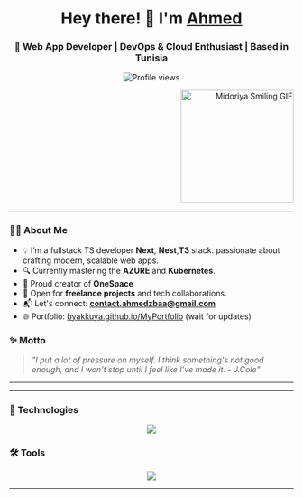 <h1 align="center">Hey there! 👋 I'm <a href="https://byakkuya.github.io/MyPortfolio/" target="_blank">Ahmed</a></h1>
<h3 align="center">🚀 Web App Developer | DevOps & Cloud Enthusiast | Based in Tunisia</h3>

<p align="center">
  <img src="https://komarev.com/ghpvc/?username=byakkuya&label=Profile%20views&color=0e75b6&style=flat" alt="Profile views" />
</p>

<div align="right">
  <img src="https://gifdb.com/images/high/cute-midoriya-smiling-9hkmsrngek1g9gx3.gif" alt="Midoriya Smiling GIF" width="200" height="200">
</div>

---

### 👨‍💻 About Me

- 💡 I’m a fullstack TS developer **Next**, **Nest**,**T3** stack. passionate about crafting modern, scalable web apps.
- 🔍 Currently mastering the **AZURE** and **Kubernetes**.
- 🚀 Proud creator of **OneSpace** <!-- – A platform where you can create your own Custom productivity zone -->
- 💼 Open for **freelance projects** and tech collaborations.
- 📬 Let's connect: **contact.ahmedzbaa@gmail.com**
- 🌐 Portfolio: [byakkuya.github.io/MyPortfolio](https://byakkuya.github.io/MyPortfolio/) (wait for updates)

### ✨ Motto

> *"I put a lot of pressure on myself. I think something's not good enough, and I won't stop until I feel like I've made it. - J.Cole"*

---
<!-- 
🔭 I'm currently interning at <a href="https://www.wi-mobi.com" target="_blank">WIMOBI</a> 
-->

---
### 🚀 Technologies

<p align="center">
  <a href="https://skillicons.dev">
    <img src="https://skillicons.dev/icons?i=js,ts,py,java,react,nextjs,nodejs,nestjs,redux,express,mongodb,postgres,mysql,prisma,supabase,tailwind,materialui,docker,tensorflow&perline=10" />
  </a>
</p>

### 🛠️ Tools

<p align="center">
  <a href="https://skillicons.dev">
    <img src="https://skillicons.dev/icons?i=git,github,vscode,webstorm,idea,linux,notion,postman,md,githubactions,jest,&perline=10" />
  </a>
</p>

---

<!--
## 📊 GitHub Stats

<p align="center">
  <img src="https://github-readme-stats.vercel.app/api?username=Byakkuya&show_icons=true&include_all_commits=true&count_private=true&theme=react&hide_border=true&bg_color=1F222E&title_color=F85D7F&icon_color=F8D866" height="180px"/>
  <img src="https://github-readme-stats.vercel.app/api/top-langs/?username=Byakkuya&layout=compact&langs_count=8&theme=react&hide_border=true&bg_color=1F222E&title_color=F85D7F&icon_color=F8D866" height="180px"/>
</p>

### 🔥 GitHub Streak

<p align="center">
  <img src="https://github-readme-streak-stats.herokuapp.com/?user=Byakkuya&theme=tokyonight" />
</p>

### 🧠 Contribution Graph

[![Byakkuya's GitHub Activity Graph](https://github-readme-activity-graph.vercel.app/graph?username=Byakkuya&theme=tokyo-night)](https://github.com/Byakkuya/github-readme-activity-graph)
-->


